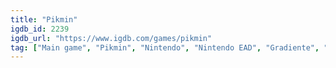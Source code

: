 ```yaml
---
title: "Pikmin"
igdb_id: 2239
igdb_url: "https://www.igdb.com/games/pikmin"
tag: ["Main game", "Pikmin", "Nintendo", "Nintendo EAD", "Gradiente", "Real Time Strategy (RTS)", "Adventure", "Single player", "Bird view / Isometric", "Action", "Science fiction"]
---
```

